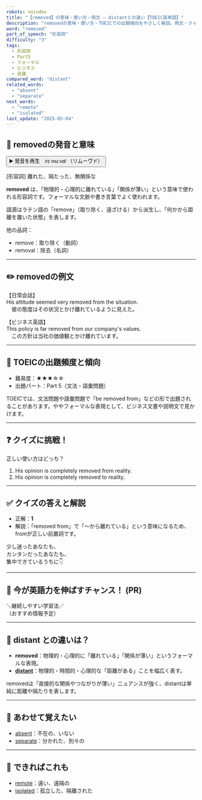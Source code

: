 ```yaml
---
robots: noindex
title: "【removed】の意味・使い方・例文 ― distantとの違い【TOEIC英単語】"
description: "removedの意味・使い方・TOEICでの出題傾向をやさしく解説。例文・クイズ付きでdistantとの違いもわかりやすく学べます。"
word: "removed"
part_of_speech: "形容詞"
difficulty: "3"
tags:
  - 形容詞
  - Part5
  - フォーマル
  - ビジネス
  - 会議
compared_word: "distant"
related_words:
  - "absent"
  - "separate"
next_words:
  - "remote"
  - "isolated"
last_update: "2025-05-04"
---
```


## 🔰 removedの発音と意味

<button class="play-audio" onclick="playTTS('removed')">
  <span class="play-audio-main">
    ▶️ 発音を再生　/rɪˈmuːvd/
  </span>
  <span class="play-audio-sub">
    （リムーヴド）
  </span>
</button>

[形容詞] 離れた、隔たった、無関係な

**removed** は、「物理的・心理的に離れている」「関係が薄い」という意味で使われる形容詞です。フォーマルな文脈や書き言葉でよく使われます。

語源はラテン語の「remove」（取り除く、遠ざける）から派生し、「何かから距離を置いた状態」を表します。

他の品詞：  
- remove：取り除く（動詞）
- removal：除去（名詞）

---

## ✏️ removedの例文

【日常会話】  
His attitude seemed very removed from the situation.  
　彼の態度はその状況とかけ離れているように見えた。

【ビジネス英語】  
This policy is far removed from our company's values.  
　この方針は当社の価値観とかけ離れています。

---

## 🎯 TOEICの出題頻度と傾向

- 難易度：★★★☆☆
- 出題パート：Part 5（文法・語彙問題）

TOEICでは、文法問題や語彙問題で「be removed from」などの形で出題されることがあります。ややフォーマルな表現として、ビジネス文書や説明文で見かけます。

---

## ❓ クイズに挑戦！

正しい使い方はどっち？

1. His opinion is completely removed from reality.  
2. His opinion is completely removed to reality.

---

## ✅ クイズの答えと解説

- 正解：**1**
- 解説：「removed from」で「～から離れている」という意味になるため、fromが正しい前置詞です。

少し迷ったあなたも、  
カンタンだったあなたも、  
集中できているうちに👇️

---

## 🚀 今が英語力を伸ばすチャンス！ (PR)

<div class="info-center">
＼継続しやすい学習法／<br>  
（おすすめ情報予定）
</div>

---

## 🤔  distant との違いは？

- **removed**：物理的・心理的に「離れている」「関係が薄い」というフォーマルな表現。
- **[distant](/distant)**：物理的・時間的・心理的な「距離がある」ことを幅広く表す。

removedは「直接的な関係やつながりが薄い」ニュアンスが強く、distantは単純に距離や隔たりを表します。

---

## 🧩 あわせて覚えたい

- [absent](/absent)：不在の、いない
- [separate](/separate)：分かれた、別々の

---

## 📖 できればこれも

- [remote](/remote)：遠い、遠隔の
- [isolated](/isolated)：孤立した、隔離された

<!-- cvid: aid38_bid09 -->
